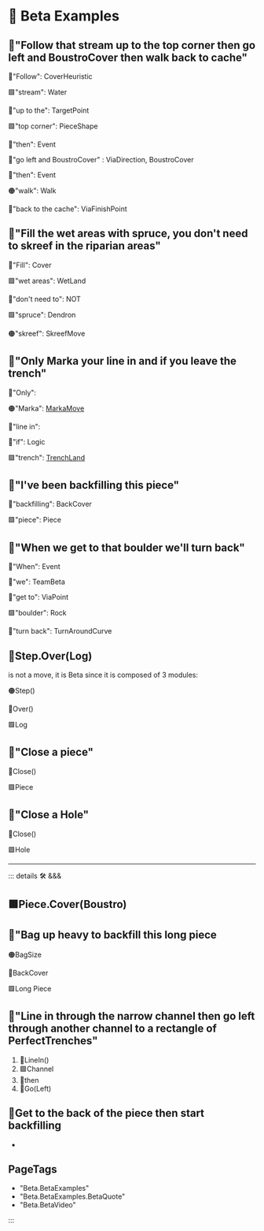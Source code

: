 # 🔷 <beta>Beta Examples</beta>

## 🔷<beta>"<via>Follow that <eko>stream</eko> up to the <eko>top corner</eko> <psike>then</psike> go left and BoustroCover </via> <psike>then</psike> <move>walk </move>back to cache"</beta>

🔻<via>"Follow": CoverHeuristic</via>

🟩<eko>"stream": Water</eko>

🔻<via>"up to the": TargetPoint</via>

🟩<eko>"top corner": PieceShape</eko>

💜<psike>"then": Event</psike>

🔻<via>"go left and BoustroCover" : ViaDirection, BoustroCover</via>

💜<psike>"then": Event</psike>

🟠<move>"walk": Walk</move>

🔻<via>"back to the cache": ViaFinishPoint</via>

## 🔷<beta>"<via>Fill</via> the <eko>wet areas</eko> with <eko>spruce</eko>, you don't need to <move>skreef</move> in the <eko>riparian areas</eko>"</beta>

🔻<via>"Fill": Cover</via>

🟩<eko>"wet areas": WetLand</eko>

💜<psike>"don't need to": NOT</psike>

🟩<eko>"spruce": Dendron</eko>

🟠<move>"skreef": SkreefMove</move>

## 🔷<beta>"Only <via>Marka</via> your <via>line in</via> and <psike>if</psike> you <via>leave</via> the <eko>trench</eko>"</beta>

🔷<beta>"Only": </beta>

🟠<move>"Marka": [MarkaMove](/encyclopedia/Move/InstrumentMove/MarkaMove/Overview)</move>

🔻<via>"line in": </via>

💜<psike>"if": Logic</psike>

🟩<eko>"trench": [TrenchLand](/encyclopedia/Eko/Prep/TrenchLand)</eko>

## 🔷<beta>"I've been <via>backfilling</via> this <eko>piece</eko>"</beta>

🔻<via>"backfilling": BackCover</via>

🟩<eko>"piece": Piece</eko>

## 🔷<beta>"<psike>When</psike> we <via>get to</via> that <eko>boulder</eko> we'll <via>turn back</via>"</beta>

💜<psike>"When": Event</psike>

🔷<beta>"we": TeamBeta</beta>

🔻<via>"get to": ViaPoint</via>

🟩<eko>"boulder": Rock</eko>

🔻<via>"turn back": TurnAroundCurve</via>

## 🔷<beta><move>Step</move>.<via>Over</via>(<eko>Log</eko>)</beta>

is not a move, it is Beta since it is composed of 3 modules:

🟠<move>Step()</move>

🔻<via>Over()</via>

🟩<eko>Log</eko>

## 🔷<beta>"<via>Close</via> a <eko>piece</eko>"</beta>

🔻<via>Close()</via>

🟩<eko>Piece</eko>

## 🔷<beta>"<via>Close</via> a <eko>Hole</eko>"</beta>

🔻<via>Close()</via>

🟩<eko>Hole</eko>

---

<!-- =================================================== -->
<!-- =================================================== -->
<!-- =================================================== -->
<!-- =================================================== -->
<!-- =================================================== -->
::: details 🛠 <dev>&&&</dev>

## 🟩<eko>Piece</eko>.<via>Cover(Boustro)</via>

## 🔷<beta>"<move>Bag up heavy</move> to <via>backfill</via> this <eko>long piece</eko></beta>

🟠<move>BagSize</move>

🔻<via>BackCover</via>

🟩<eko>Long Piece</eko>

## 🔷<beta>"<via>Line in through the</via> <eko>narrow channel </eko><psike>then</psike> <via>go left through</via> <eko>another channel</eko> <via>to </via>a <eko>rectangle of PerfectTrenches</eko>"</beta>

1. 🔻<via>LineIn()</via>
2. 🟩<eko>Channel</eko>
3. 💜<psike>then</psike>
4. 🔻<via>Go(Left)</via>

## 🔷<beta>Get to the back of the piece then start backfilling</beta>

-

<h2>PageTags</h2>

- "Beta.BetaExamples"
- "Beta.BetaExamples.BetaQuote"
- "Beta.BetaVideo"

:::
